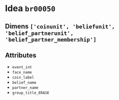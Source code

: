 # Idea `br00050`

## Dimens `['coinunit', 'beliefunit', 'belief_partnerunit', 'belief_partner_membership']`

## Attributes
- `event_int`
- `face_name`
- `coin_label`
- `belief_name`
- `partner_name`
- `group_title_ERASE`
